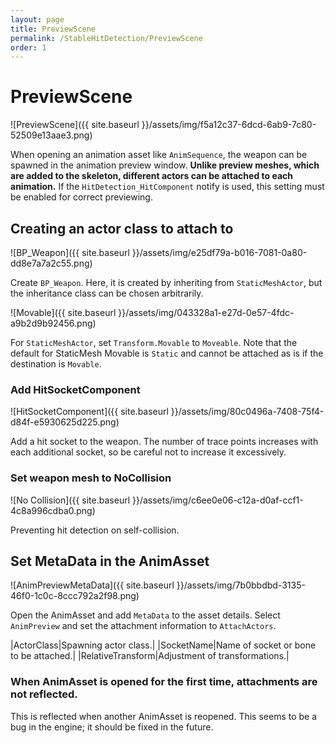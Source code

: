 ```yaml
---
layout: page
title: PreviewScene
permalink: /StableHitDetection/PreviewScene
order: 1
---
```


# PreviewScene
![PreviewScene]({{ site.baseurl }}/assets/img/f5a12c37-6dcd-6ab9-7c80-52509e13aae3.png)

When opening an animation asset like `AnimSequence`, the weapon can be spawned in the animation preview window.
**Unlike preview meshes, which are added to the skeleton, different actors can be attached to each animation.**
If the `HitDetection_HitComponent` notify is used, this setting must be enabled for correct previewing.

## Creating an actor class to attach to
![BP_Weapon]({{ site.baseurl }}/assets/img/e25df79a-b016-7081-0a80-dd8e7a7a2c55.png)

Create `BP_Weapon`. Here, it is created by inheriting from `StaticMeshActor`, but the inheritance class can be chosen arbitrarily.

![Movable]({{ site.baseurl }}/assets/img/043328a1-e27d-0e57-4fdc-a9b2d9b92456.png)

For `StaticMeshActor`, set `Transform.Movable` to `Moveable`.
Note that the default for StaticMesh Movable is `Static` and cannot be attached as is if the destination is `Movable`.

### Add HitSocketComponent
![HitSocketComponent]({{ site.baseurl }}/assets/img/80c0496a-7408-75f4-d84f-e5930625d225.png)

Add a hit socket to the weapon.
The number of trace points increases with each additional socket, so be careful not to increase it excessively.

### Set weapon mesh to NoCollision
![No Collision]({{ site.baseurl }}/assets/img/c6ee0e06-c12a-d0af-ccf1-4c8a996cdba0.png)

Preventing hit detection on self-collision.

## Set MetaData in the AnimAsset
![AnimPreviewMetaData]({{ site.baseurl }}/assets/img/7b0bbdbd-3135-46f0-1c0c-8ccc792a2f98.png)

Open the AnimAsset and add `MetaData` to the asset details.
Select `AnimPreview` and set the attachment information to `AttachActors`.

|ActorClass|Spawning actor class.|
|SocketName|Name of socket or bone to be attached.|
|RelativeTransform|Adjustment of transformations.|

### When AnimAsset is opened for the first time, attachments are not reflected.
This is reflected when another AnimAsset is reopened.
This seems to be a bug in the engine; it should be fixed in the future.
